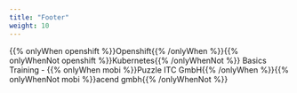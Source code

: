 ```yaml
---
title: "Footer"
weight: 10
---
```


<div class="pdf-header">
<p>{{% onlyWhen openshift %}}Openshift{{% /onlyWhen %}}{{% onlyWhenNot openshift %}}Kubernetes{{% /onlyWhenNot %}} Basics Training - {{% onlyWhen mobi %}}Puzzle ITC GmbH{{% /onlyWhen %}}{{% onlyWhenNot mobi %}}acend gmbh{{% /onlyWhenNot %}}</p>
</div>

